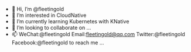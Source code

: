 - 👋 Hi, I’m @fleetingold
- 👀 I’m interested in CloudNative
- 🌱 I’m currently learning Kubernetes with KNative
- 💞️ I’m looking to collaborate on ...
- 📫 WeChat:@fleetingold Email:fleetingold@qq.com Twitter:@fleetingold Facebook:@fleetingold to reach me ...

<!---
fleetingold/fleetingold is a ✨ special ✨ repository because its `README.md` (this file) appears on your GitHub profile.
You can click the Preview link to take a look at your changes.
--->

